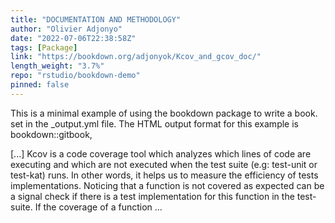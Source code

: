 ```yaml
---
title: "DOCUMENTATION AND METHODOLOGY"
author: "Olivier Adjonyo"
date: "2022-07-06T22:38:58Z"
tags: [Package]
link: "https://bookdown.org/adjonyok/Kcov_and_gcov_doc/"
length_weight: "3.7%"
repo: "rstudio/bookdown-demo"
pinned: false
---
```


<p>This is a minimal example of using the bookdown package to write a book.
set in the _output.yml file.
The HTML output format for this example is bookdown::gitbook,</p> [...] Kcov is a code coverage tool which analyzes which lines of code are executing and which are not executed when the test suite (e.g: test-unit or test-kat) runs. In other words, it helps us to measure the efficiency of tests implementations.
Noticing that a function is not covered as expected can be a signal check if there is a test implementation for this function in the test-suite. If the coverage of a function ...
